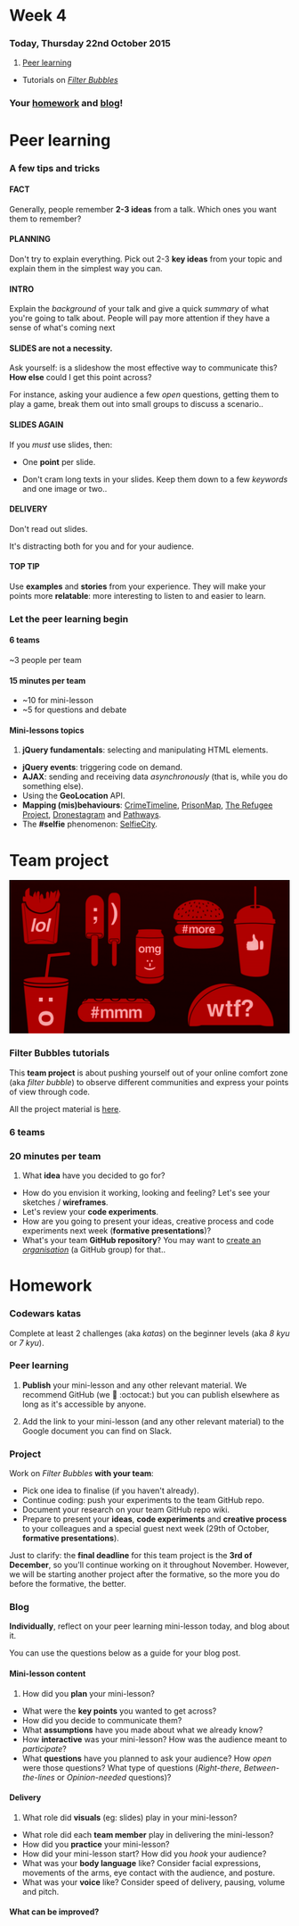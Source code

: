 # Week 4

### Today, Thursday 22nd October 2015

1. [Peer learning](#peer-learning)
* Tutorials on [*Filter Bubbles*](#team-project)

### Your [homework](#homework) and [blog](#blog)!


# Peer learning

### A few tips and tricks

#### **FACT** 

Generally, people remember **2-3 ideas** from a talk. Which ones you want them to remember? 

#### **PLANNING** 

Don't try to explain everything. Pick out 2-3 **key ideas** from your topic and explain them in the simplest way you can. 

#### **INTRO** 

Explain the *background* of your talk and give a quick *summary* of what you're going to talk about. People will pay more attention if they have a sense of what's coming next

#### **SLIDES** are not a necessity. 

Ask yourself: is a slideshow the most effective way to communicate this? **How else** could I get this point across?
	
For instance, asking your audience a few *open* questions, getting them to play a game, break them out into small groups to discuss a scenario..

#### **SLIDES AGAIN**	 

If you *must* use slides, then:
	
* One **point** per slide.
	
* Don't cram long texts in your slides. Keep them down to a few *keywords* and one image or two..

#### **DELIVERY** 

Don't read out slides. 

It's distracting both for you and for your audience.

#### **TOP TIP** 

Use **examples** and **stories** from your experience. They will make your points more **relatable**: more interesting to listen to and easier to learn.

### Let the peer learning begin

#### 6 teams

~3 people per team 

#### 15 minutes per team

* ~10 for mini-lesson 
* ~5 for questions and debate

#### Mini-lessons topics

1. **jQuery fundamentals**: selecting and manipulating HTML elements. 
* **jQuery events**: triggering code on demand.
* **AJAX**: sending and receiving data *asynchronously* (that is, while you do something else).
* Using the **GeoLocation** API.
* **Mapping (mis)behaviours**: [CrimeTimeline](http://crimetimeline.io), [PrisonMap](http://prisonmap.com/about), [The Refugee Project](http://www.therefugeeproject.org), [Dronestagram](http://shorttermmemoryloss.com/portfolio/project/dronestagram/) and [Pathways](http://www.nationalgeographic.com/pathways). 
* The **#selfie** phenomenon: [SelfieCity](http://selfiecity.net).


# Team project

![](../../projects/filter-bubbles/assets/junk-food-analogy.png)

### Filter Bubbles tutorials

This **team project** is about pushing yourself out of your online comfort zone (aka *filter bubble*) to observe different communities and express your points of view through code.

All the project material is [here](../../projects/filter-bubbles).

### 6 teams

### 20 minutes per team

1. What **idea** have you decided to go for?
* How do you envision it working, looking and feeling? Let's see your sketches / **wireframes**.
* Let's review your **code experiments**. 
* How are you going to present your ideas, creative process and code experiments next week (**formative presentations**)?
* What's your team **GitHub repository**? You may want to [create an *organisation*](https://github.com/organizations/new) (a GitHub group) for that.. 


# Homework

### Codewars katas

Complete at least 2 challenges (aka *katas*) on the beginner levels (aka *8 kyu* or *7 kyu*).

### Peer learning

1. **Publish** your mini-lesson and any other relevant material. We recommend GitHub (we :green_heart: :octocat:) but you can publish elsewhere as long as it's accessible by anyone.

2. Add the link to your mini-lesson (and any other relevant material) to the Google document you can find on Slack.

### Project 

Work on *Filter Bubbles* **with your team**:

* Pick one idea to finalise (if you haven't already).
* Continue coding: push your experiments to the team GitHub repo.
* Document your research on your team GitHub repo wiki.
* Prepare to present your **ideas**, **code experiments** and **creative process** to your colleagues and a special guest next week (29th of October, **formative presentations**).

Just to clarify: the **final deadline** for this team project is the **3rd of December**, so you'll continue working on it throughout November. However, we will be starting another project after the formative, so the more you do before the formative, the better.

### Blog 

**Individually**, reflect on your peer learning mini-lesson today, and blog about it.

You can use the questions below as a guide for your blog post.

#### Mini-lesson **content**   
	
1. How did you **plan** your mini-lesson?
* What were the **key points** you wanted to get across?
* How did you decide to communicate them?
* What **assumptions** have you made about what we already know?
* How **interactive** was your mini-lesson? How was the audience meant to *participate*? 
* What **questions** have you planned to ask your audience? How *open* were those questions? What type of questions (*Right-there*, *Between-the-lines* or *Opinion-needed* questions)?
	
#### **Delivery**
	
1. What role did **visuals** (eg: slides) play in your mini-lesson?
* What role did each **team member** play in delivering the mini-lesson? 
* How did you **practice** your mini-lesson?
* How did your mini-lesson start? How did you *hook* your audience?
* What was your **body language** like? Consider facial expressions, movements of the arms, eye contact with the audience, and posture.
* What was your **voice** like? Consider speed of delivery, pausing, volume and pitch.

#### What can be **improved**?

